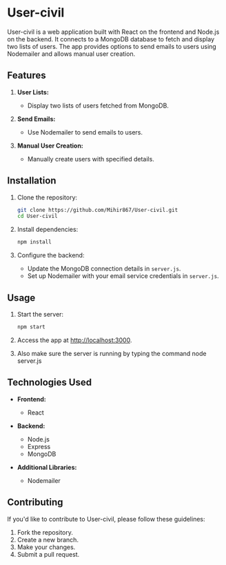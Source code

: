 # User-civil

User-civil is a web application built with React on the frontend and Node.js on the backend. It connects to a MongoDB database to fetch and display two lists of users. The app provides options to send emails to users using Nodemailer and allows manual user creation.


## Features

1. **User Lists:**
   - Display two lists of users fetched from MongoDB.
   
2. **Send Emails:**
   - Use Nodemailer to send emails to users.
   
3. **Manual User Creation:**
   - Manually create users with specified details.

## Installation

1. Clone the repository:
   ```bash
   git clone https://github.com/Mihir867/User-civil.git
   cd User-civil
   ```

2. Install dependencies:
   ```bash
   npm install
   ```

3. Configure the backend:
   - Update the MongoDB connection details in `server.js`.
   - Set up Nodemailer with your email service credentials in `server.js`.

## Usage

1. Start the server:
   ```bash
   npm start
   ```

2. Access the app at [http://localhost:3000](http://localhost:3000).

3. Also make sure the server is running by typing the command node server.js

## Technologies Used

- **Frontend:**
  - React

- **Backend:**
  - Node.js
  - Express
  - MongoDB

- **Additional Libraries:**
  - Nodemailer

## Contributing

If you'd like to contribute to User-civil, please follow these guidelines:

1. Fork the repository.
2. Create a new branch.
3. Make your changes.
4. Submit a pull request.
